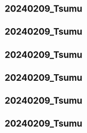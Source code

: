 # 20240209_Tsumu
# 20240209_Tsumu
# 20240209_Tsumu
# 20240209_Tsumu
# 20240209_Tsumu
# 20240209_Tsumu
